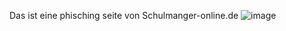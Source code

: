 Das ist eine phisching seite von Schulmanger-online.de
![image](https://user-images.githubusercontent.com/105169832/208722021-7b70ece0-5e35-40c4-98ee-80ada1ea9261.png)

